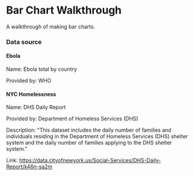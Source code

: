 Bar Chart Walkthrough
===

A walkthrough of making bar charts.

### Data source

#### Ebola 

Name: Ebola total by country

Provided by: WHO

#### NYC Homelessness

Name: DHS Daily Report 

Provided by: Department of Homeless Services (DHS)

Description: "This dataset includes the daily number of families and individuals residing in the Department of Homeless Services (DHS) shelter system and the daily number of families applying to the DHS shelter system."

Link: <https://data.cityofnewyork.us/Social-Services/DHS-Daily-Report/k46n-sa2m>

